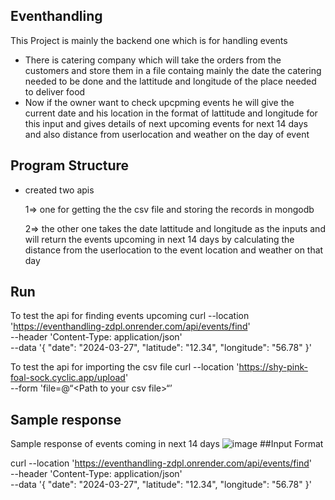 ## Eventhandling
This Project is mainly the backend one which is for handling events
- There is catering company which will take the orders from the customers and store them in a file containg mainly the date the catering needed to be done and the lattitude and longitude of the place needed to deliver food 
- Now if the owner want to check upcpming events he will give the current date and his location in the format of lattitude and longitude for this input and gives details of next upcoming events for next 14 days and also distance from userlocation and weather on the day of event
## Program Structure
- created two apis 

  1=> one for getting the the csv file and storing the records in mongodb 

  2=> the other one takes the date lattitude and longitude as the inputs and will return the events upcoming in next 14 days by calculating the distance from the userlocation to the event location and weather on that day
## Run
To test the api for finding events upcoming
curl --location 'https://eventhandling-zdpl.onrender.com/api/events/find' \
--header 'Content-Type: application/json' \
--data '{
    "date": "2024-03-27",
    "latitude": "12.34",
    "longitude": "56.78"
}'


To test the api for importing the csv file 
curl --location 'https://shy-pink-foal-sock.cyclic.app/upload' \
--form 'file=@“<Path to your csv file>“’



## Sample response

Sample response of events coming in next 14 days
![image](https://github.com/Vamsikr2002/eventhandling/assets/115055314/cbb61575-189f-4e76-88ae-0c4874c943ef)
##Input Format

curl --location 'https://eventhandling-zdpl.onrender.com/api/events/find' \
--header 'Content-Type: application/json' \
--data '{
    "date": "2024-03-27",
    "latitude": "12.34",
    "longitude": "56.78"
}'

